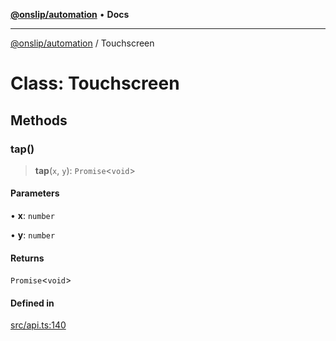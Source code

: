 [**@onslip/automation**](../README.md) • **Docs**

***

[@onslip/automation](../README.md) / Touchscreen

# Class: Touchscreen

## Methods

### tap()

> **tap**(`x`, `y`): `Promise`\<`void`\>

#### Parameters

• **x**: `number`

• **y**: `number`

#### Returns

`Promise`\<`void`\>

#### Defined in

[src/api.ts:140](https://github.com/Onslip/automation/blob/46ae3f7777169fc144f11183d062aad108b665a5/src/api.ts#L140)
